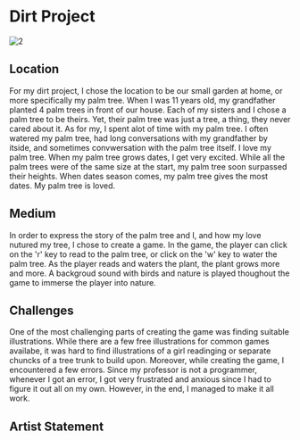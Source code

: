 # Dirt Project

![2](https://user-images.githubusercontent.com/38201407/120867758-a4ca6200-c5a3-11eb-8cb2-7427b727af22.jpeg)

## Location
For my dirt project, I chose the location to be our small garden at home, or more specifically my palm tree. When I was 11 years old, my grandfather planted 4 palm trees in front of our house. Each of my sisters and I chose a palm tree to be theirs. Yet, their palm tree was just a tree, a thing, they never cared about it. As for my, I spent alot of time with my palm tree. I often watered my palm tree, had long conversations with my grandfather by itside, and sometimes convwersation with the palm tree itself. I love my palm tree. When my palm tree grows dates, I get very excited. While all the palm trees were of the same size at the start, my palm tree soon surpassed their heights. When dates season comes, my palm tree gives the most dates. My palm tree is loved. 

## Medium
In order to express the story of the palm tree and I, and how my love nutured my tree, I chose to create a game. In the game, the player can click on the 'r' key to read to the palm tree, or click on the 'w' key to water the palm tree. As the player reads and waters the plant, the plant grows more and more. A backgroud sound with birds and nature is played thoughout the game to immerse the player into nature. 

## Challenges 
One of the most challenging parts of creating the game was finding suitable illustrations. While there are a few free illustrations for common games availabe, it was hard to find illustrations of a girl readinging or separate chuncks of a tree trunk to build upon. Moreover, while creating the game, I encountered a few errors. Since my professor is not a programmer, whenever I got an error, I got very frustrated and anxious since I had to figure it out all on my own. However, in the end, I managed to make it all work. 

## Artist Statement
